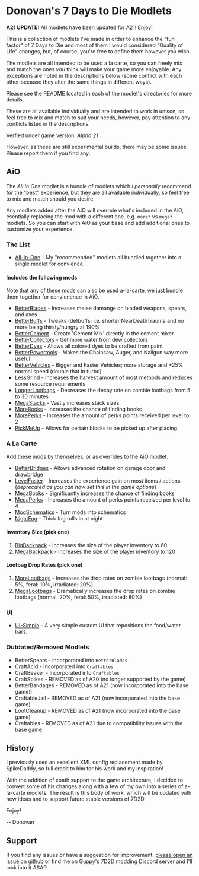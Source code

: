 # Donovan's 7 Days to Die Modlets

**A21 UPDATE!** All modlets have been updated for A21! Enjoy!

This is a collection of modlets I've made in order to enhance the "fun factor" of 7 Days to Die and most of them I would considered "Quality of Life" changes, but, of course, you're free to define them however you wish.

The modlets are all intended to be used a la carte, so you can freely mix and match the ones _you_ think will make your game more enjoyable. Any exceptions are noted in the descriptions below (some conflict with each other because they alter the same things in different ways).

Please see the README located in each of the modlet's directories for more details.

These are all available individually and are intended to work in unison, so feel free to mix and match to suit your needs, however, pay attention to any conflicts listed in the descriptions.

Verfied under game version: _Alpha 21_

However, as these are still experimental builds, there may be some issues. Please report them if you find any.

## AiO

The _All In One_ modlet is a bundle of modlets which _I personally_ recommend for the "best" experience, but they are all available individually, so feel free to mix and match should you desire.

Any modlets added after the AiO will overrule what's included in the AiO, esentially replacing the mod with a different one. e.g. `more*` vs `mega*` modlets. So you can start with AiO as your base and add additional ones to customize your experience.

### The List

- [All-In-One](donovan-aio) - My "recommended" modlets all bundled together into a single modlet for convience.

#### Includes the following mods

Note that any of these mods can also be used a-la-carte, we just bundle them together for convienence in AiO.

- [BetterBlades](donovan-betterblades) - Increases melee damange on bladed weapons, spears, and axes
- [BetterBuffs](donovan-betterbuffs) - Tweaks (de)buffs; i.e. shorter NearDeathTrauma and no more being thirsty/hungry at 190%
- [BetterCement](donovan-bettercement) - Create 'Cement Mix' directly in the cement mixer
- [BetterCollectors](donovan-bettercollectors) - Get more water from dew collectors
- [BetterDyes](donovan-betterdyes) - Allows all colored dyes to be crafted from paint
- [BetterPowertools](donovan-betterpowertools) - Makes the Chainsaw, Auger, and Nailgun way more useful
- [BetterVehicles](donovan-bettervehicles) - Bigger and Faster Vehicles; more storage and +25% normal speed (double that in turbo)
- [LessGrind](donovan-lessgrind) - Increases the harvest amount of most methods and reduces some resource requirements
- [LongerLootbags](donovan-longerlootbags) - Decreases the decay rate on zombie lootbags from 5 to 30 minutes
- [MegaStacks](donovan-megastacks) - Vastly increases stack sizes
- [MoreBooks](donovan-morebooks) - Increases the chance of finding books
- [MorePerks](donovan-moreperks) - Increases the amount of perks points received per level to 2
- [PickMeUp](donovan-pickmeup) - Allows for certain blocks to be picked up after placing.

### A La Carte

Add these mods by themselves, or as overrides to the AiO modlet.

- [BetterBridges](donovan-betterbridges) - Allows advanced rotation on garage door and drawbridge
- [LevelFaster](donovan-levelfaster) - Increases the experience gain on most items / actions (_deprecated as you can now set this in the game options_)
- [MegaBooks](donovan-megabooks) - Significantly increases the chance of finding books
- [MegaPerks](donovan-megaperks) - Increases the amount of perks points received per level to 4
- [ModSchematics](donovan-modschematics) - Turn mods into schematics
- [NightFog](donovan-nightfog) - Thick fog rolls in at night

#### Inventory Size (pick one)

1. [BigBackpack](donovan-bigbackpack) - Increases the size of the player inventory to 60
2. [MegaBackpack](donovan-megabackpack) - Increases the size of the player inventory to 120

#### Lootbag Drop Rates (pick one)

1. [MoreLootbags](donovan-morelootbags) - Increases the drop rates on zombie lootbags (normal: 5%, feral: 10%, irradiated: 20%)
2. [MegaLootbags](donovan-megalootbags) - Dramatically increases the drop rates on zombie lootbags (normal: 20%, feral: 50%, irradiated: 80%)

### UI

- [UI-Simple](donovan-ui-simple) - A very simple custom UI that repositions the food/water bars.

### Outdated/Removed Modlets

- BetterSpears - incorporated into `BetterBlades`
- CraftAcid - Incorporated into `Craftables`
- CraftBeaker - Incorporated into `Craftables`
- CraftSpikes - REMOVED as of A20 (no longer supported by the game)
- BetterBandages - REMOVED as of A21 (now incorporated into the base game!)
- CraftableJail - REMOVED as of A21 (now incorporated into the base game)
- LootCleanup - REMOVED as of A21 (now incorporated into the base game)
- Craftables - REMOVED as of A21 due to compatibility issues with the base game

## History

I previously used an excellent XML config replacement made by SpikeDaddy, so full credit to him for his work and my inspiration!

With the addition of xpath support to the game architecture, I decided to convert some of his changes along with a few of my own into a series of a-la-carte modlets. The result is this body of work, which will be updated with new ideas and to support future stable versions of 7D2D.

Enjoy!

-- Donovan

## Support

If you find any issues or have a suggestion for improvement, [please open an issue on github](https://github.com/DonovanMods/donovan-7d2d-modlets/issues) or find me on Guppy's 7D2D modding Discord server and I'll look into it ASAP.
